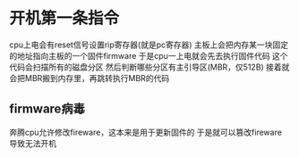 # 开机第一条指令
cpu上电会有reset信号设置rip寄存器(就是pc寄存器)
主板上会把内存某一块固定的地址指向主板的一个固件firmware
于是cpu一上电就会先去执行固件代码
这个代码会扫描所有的磁盘分区
然后判断哪些分区有主引导区(MBR，仅512B)
接着就会把MBR搬到内存里，再跳转执行MBR的代码

## firmware病毒
奔腾cpu允许修改fireware，这本来是用于更新固件的
于是就可以篡改fireware
导致无法开机